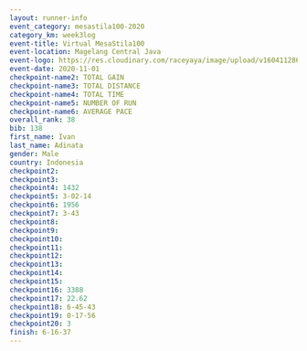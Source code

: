 ```yaml
--- 
layout: runner-info 
event_category: mesastila100-2020 
category_km: week3log 
event-title: Virtual MesaStila100  
event-location: Magelang Central Java 
event-logo: https://res.cloudinary.com/raceyaya/image/upload/v1604112863/3B3F7463-9336-4572-9F07-069DCA7D2527_ndaoxk.jpg 
event-date: 2020-11-01 
checkpoint-name2: TOTAL GAIN 
checkpoint-name3: TOTAL DISTANCE 
checkpoint-name4: TOTAL TIME 
checkpoint-name5: NUMBER OF RUN 
checkpoint-name6: AVERAGE PACE 
overall_rank: 38
bib: 138
first_name: Ivan 
last_name: Adinata
gender: Male
country: Indonesia
checkpoint2: 
checkpoint3: 
checkpoint4: 1432
checkpoint5: 3-02-14
checkpoint6: 1956
checkpoint7: 3-43
checkpoint8: 
checkpoint9: 
checkpoint10: 
checkpoint11: 
checkpoint12: 
checkpoint13: 
checkpoint14: 
checkpoint15: 
checkpoint16: 3388
checkpoint17: 22.62
checkpoint18: 6-45-43
checkpoint19: 0-17-56
checkpoint20: 3
finish: 6-16-37
--- 
```

